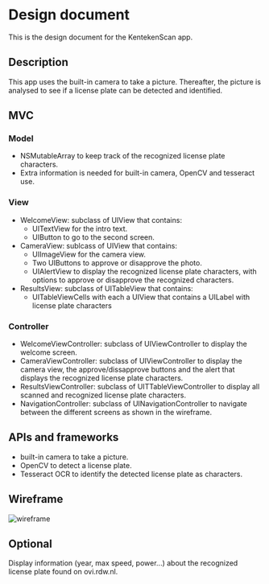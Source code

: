 # Design document

This is the design document for the KentekenScan app.

## Description

This app uses the built-in camera to take a picture. Thereafter, the picture is analysed to see if a license plate can be detected and identified.

## MVC

### Model

- NSMutableArray to keep track of the recognized license plate characters.
- Extra information is needed for built-in camera, OpenCV and tesseract use.

### View

- WelcomeView: subclass of UIView that contains:
    - UITextView for the intro text.
    - UIButton to go to the second screen.
- CameraView: sublcass of UIView that contains:
    - UIImageView for the camera view.
    - Two UIButtons to approve or disapprove the photo.
    - UIAlertView to display the recognized license plate characters, with options to approve or disapprove the recognized characters. 
- ResultsView: subclass of UITableView that contains:
    - UITableViewCells with each a UIView that contains a UILabel with license plate characters

### Controller

- WelcomeViewController: subclass of UIViewController to display the welcome screen.
- CameraViewController: subclass of UIViewController to display the camera view, the approve/dissapprove buttons and the alert that displays the recognized license plate characters.
- ResultsViewController: subclass of UITTableViewController to display all scanned and recognized license plate characters.
- NavigationController: subclass of UINavigationController to navigate between the different screens as shown in the wireframe.

## APIs and frameworks

- built-in camera to take a picture.
- OpenCV to detect a license plate.
- Tesseract OCR to identify the detected license plate as characters.

## Wireframe
![wireframe](https://github.com/jetsekoopmans/KentekenScan/blob/master/doc/wireframe.png)

## Optional
Display information (year, max speed, power...) about the recognized license plate found on ovi.rdw.nl.